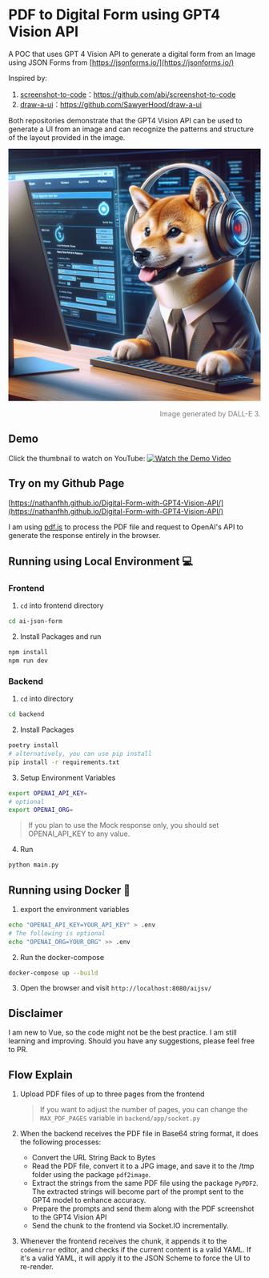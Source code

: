 # PDF to Digital Form using GPT4 Vision API

A POC that uses GPT 4 Vision API to generate a digital form from an Image using JSON Forms from [https://jsonforms.io/](https://jsonforms.io/)

Inspired by:

1. [screenshot-to-code](https://github.com/abi/screenshot-to-code)：https://github.com/abi/screenshot-to-code
2. [draw-a-ui](https://github.com/SawyerHood/draw-a-ui)：https://github.com/SawyerHood/draw-a-ui

Both repositories demonstrate that the GPT4 Vision API can be used to generate a UI from an image and can recognize the
patterns and structure of the layout provided in the image.

![figure](./shibaInu.jpeg)
<div style="text-align: right; color: rgba(0,0,0,0.5);">Image generated by DALL-E 3.</div>

## Demo

Click the thumbnail to watch on YouTube:
[![Watch the Demo Video](https://img.youtube.com/vi/H_92KepVesE/maxresdefault.jpg)](https://youtu.be/H_92KepVesE)

## Try on my Github Page

[https://nathanfhh.github.io/Digital-Form-with-GPT4-Vision-API/](https://nathanfhh.github.io/Digital-Form-with-GPT4-Vision-API/)

I am using [pdf.js](https://github.com/mozilla/pdf.js) to process the PDF file and request to OpenAI's API to generate the response entirely in the browser.

## Running using Local Environment 💻

### Frontend

1. `cd` into frontend directory

```sh
cd ai-json-form
```

2. Install Packages and run

```sh
npm install
npm run dev
```

### Backend

1. `cd` into directory

```sh
cd backend
```

2. Install Packages

```sh
poetry install
# alternatively, you can use pip install
pip install -r requirements.txt
```

3. Setup Environment Variables

```sh
export OPENAI_API_KEY=
# optional
export OPENAI_ORG=
```

> If you plan to use the Mock response only, you should set OPENAI_API_KEY to any value.

4. Run

```sh
python main.py
```

## Running using Docker 🐳

1. export the environment variables

```sh
echo "OPENAI_API_KEY=YOUR_API_KEY" > .env
# The following is optional
echo "OPENAI_ORG=YOUR_ORG" >> .env
```

2. Run the docker-compose

```sh
docker-compose up --build
```

3. Open the browser and visit `http://localhost:8080/aijsv/`

## Disclaimer

I am new to Vue, so the code might not be the best practice. I am still learning and improving. Should you have any
suggestions, please feel free to PR.

## Flow Explain

1. Upload PDF files of up to three pages from the frontend

   > If you want to adjust the number of pages, you can change the `MAX_PDF_PAGES` variable in `backend/app/socket.py`

2. When the backend receives the PDF file in Base64 string format, it does the following processes:

    - Convert the URL String Back to Bytes
    - Read the PDF file, convert it to a JPG image, and save it to the /tmp folder using the package `pdf2image`.
    - Extract the strings from the same PDF file using the package `PyPDF2`. The extracted strings will become part of
      the prompt sent to the GPT4 model to enhance accuracy.
    - Prepare the prompts and send them along with the PDF screenshot to the GPT4 Vision API
    - Send the chunk to the frontend via Socket.IO incrementally.

3. Whenever the frontend receives the chunk, it appends it to the `codemirror` editor, and checks if the
   current content is a valid YAML. If it's a valid YAML, it will apply it to the JSON Scheme to force the UI to
   re-render.
